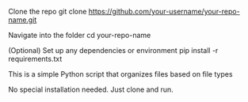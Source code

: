 Clone the repo
git clone https://github.com/your-username/your-repo-name.git

Navigate into the folder
cd your-repo-name

(Optional) Set up any dependencies or environment
pip install -r requirements.txt

This is a simple Python script that organizes files based on file types


No special installation needed. Just clone and run.
